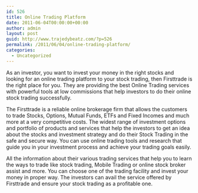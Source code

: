 ```yaml
---
id: 526
title: Online Trading Platform
date: 2011-06-04T00:00:00+00:00
author: admin
layout: post
guid: http://www.trajedybeatz.com/?p=526
permalink: /2011/06/04/online-trading-platform/
categories:
  - Uncategorized
---
```

As an investor, you want to invest your money in the right stocks and looking for an online trading platform to your stock trading, then Firsttrade is the right place for you. They are providing the best Online Trading services with powerful tools at low commissions that help investors to do their online stock trading successfully.

The Firsttrade is a reliable online brokerage firm that allows the customers to trade Stocks, Options, Mutual Funds, ETFs and Fixed Incomes and much more at a very competitive costs. The widest range of investment options and portfolio of products and services that help the investors to get an idea about the stocks and investment strategy and do their Stock Trading in the safe and secure way. You can use online trading tools and research that guide you in your investment process and achieve your trading goals easily.

All the information about their various trading services that help you to learn the ways to trade like stock trading, Mobile Trading or online stock broker assist and more. You can choose one of the trading facility and invest your money in proper way. The investors can avail the service offered by Firsttrade and ensure your stock trading as a profitable one.